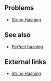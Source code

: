 ## Problems
- [String Hashing](https://open.kattis.com/problems/hashing)

## See also
- [Perfect hashing]()

## External links
- [String Hashing](https://www.facebook.com/notes/jonathan-paulson/string-hashing/10151240595637184)